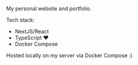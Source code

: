 My personal website and portfolio.

Tech stack:
- NextJS/React
- TypeScript ❤️
- Docker Compose

Hosted locally on my server via Docker Compose :)
